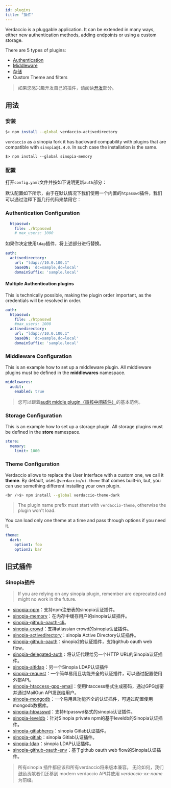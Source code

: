 ```yaml
---
id: plugins
title: "插件"
---
```


Verdaccio is a pluggable application. It can be extended in many ways, either new authentication methods, adding endpoints or using a custom storage.

There are 5 types of plugins:

* [Authentication](plugin-auth.md)
* [Middleware](plugin-middleware.md)
* [存储](plugin-storage.md)
* Custom Theme and filters

> 如果您感兴趣开发自己的插件，请阅读[开发](dev-plugins.md)部分。

## 用法

### 安装

```bash
$> npm install --global verdaccio-activedirectory
```

`verdaccio` as a sinopia fork it has backward compability with plugins that are compatible with `sinopia@1.4.0`. In such case the installation is the same.

    $> npm install --global sinopia-memory
    

### 配置

打开`config.yaml`文件并按如下说明更新`auth`部分：

默认配置如下所示，由于在默认情况下我们使用一个内置的`htpasswd`插件，我们可以通过注释下面几行代码来禁用它：

### Authentication Configuration

```yaml
  htpasswd:
    file: ./htpasswd
    # max_users: 1000
```

如果你决定使用`ldap`插件，将上述部分进行替换。

```yaml
auth:
  activedirectory:
    url: "ldap://10.0.100.1"
    baseDN: 'dc=sample,dc=local'
    domainSuffix: 'sample.local'
```

#### Multiple Authentication plugins

This is technically possible, making the plugin order important, as the credentials will be resolved in order.

```yaml
auth:
  htpasswd:
    file: ./htpasswd
    #max_users: 1000
  activedirectory:
    url: "ldap://10.0.100.1"
    baseDN: 'dc=sample,dc=local'
    domainSuffix: 'sample.local'
```

### Middleware Configuration

This is an example how to set up a middleware plugin. All middleware plugins must be defined in the **middlewares** namespace.

```yaml
middlewares:
  audit:
    enabled: true
```

> 您可以跟着[audit middle plugin（审核中间插件）](https://github.com/verdaccio/verdaccio-audit)的基本范例。

### Storage Configuration

This is an example how to set up a storage plugin. All storage plugins must be defined in the **store** namespace.

```yaml
store:
  memory:
    limit: 1000
```

### Theme Configuration

Verdaccio allows to replace the User Interface with a custom one, we call it **theme**. By default, uses `@verdaccio/ui-theme` that comes built-in, but, you can use something different installing your own plugin.

```bash
<br />$> npm install --global verdaccio-theme-dark

```

> The plugin name prefix must start with `verdaccio-theme`, otherwise the plugin won't load.

You can load only one theme at a time and pass through options if you need it.

```yaml
theme:
  dark:
    option1: foo
    option2: bar
```

## 旧式插件

### Sinopia插件

> If you are relying on any sinopia plugin, remember are deprecated and might no work in the future.

* [sinopia-npm](https://www.npmjs.com/package/sinopia-npm)：支持npm注册表的sinopia认证插件。
* [sinopia-memory](https://www.npmjs.com/package/sinopia-memory)：在内存中缓存用户的sinopia认证插件。
* [sinopia-github-oauth-cli](https://www.npmjs.com/package/sinopia-github-oauth-cli)。
* [sinopia-crowd](https://www.npmjs.com/package/sinopia-crowd)：支持atlassian crowd的sinopia认证插件。
* [sinopia-activedirectory](https://www.npmjs.com/package/sinopia-activedirectory)：sinopia Active Directory认证插件。
* [sinopia-github-oauth](https://www.npmjs.com/package/sinopia-github-oauth)：sinopia2的认证插件，支持github oauth web flow。
* [sinopia-delegated-auth](https://www.npmjs.com/package/sinopia-delegated-auth)：将认证代理给另一个HTTP URL的Sinopia认证插件。
* [sinopia-altldap](https://www.npmjs.com/package/sinopia-altldap)：另一个Sinopia LDAP认证插件
* [sinopia-request](https://www.npmjs.com/package/sinopia-request)：一个简单易用且功能齐全的认证插件，可以通过配置使用外部API。
* [sinopia-htaccess-gpg-email](https://www.npmjs.com/package/sinopia-htaccess-gpg-email)：使用htaccess格式生成密码，通过GPG加密并通过MailGun API发送给用户。
* [sinopia-mongodb](https://www.npmjs.com/package/sinopia-mongodb)：一个易用且功能齐全的认证插件，可通过配置使用mongodb数据库。
* [sinopia-htpasswd](https://www.npmjs.com/package/sinopia-htpasswd)：支持htpasswd格式的sinopia认证插件。
* [sinopia-leveldb](https://www.npmjs.com/package/sinopia-leveldb)：针对Sinopia private npm的基于leveldb的Sinopia认证插件。
* [sinopia-gitlabheres](https://www.npmjs.com/package/sinopia-gitlabheres)：sinopia Gitlab认证插件。
* [sinopia-gitlab](https://www.npmjs.com/package/sinopia-gitlab)：sinopia Gitlab认证插件。
* [sinopia-ldap](https://www.npmjs.com/package/sinopia-ldap)：sinopia LDAP认证插件。
* [sinopia-github-oauth-env](https://www.npmjs.com/package/sinopia-github-oauth-env)：基于github oauth web flow的Sinopia认证插件。

> 所有sinopia 插件都应该和所有verdaccio将来版本兼容。 无论如何，我们鼓励贡献者们迁移到 modern verdaccio API并使用 *verdaccio-xx-name*为前缀。